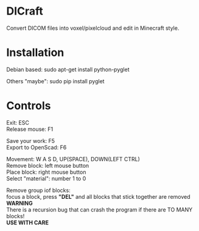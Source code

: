 # DICraft

Convert DICOM files into voxel/pixelcloud and edit in Minecraft style.


# Installation

Debian based:
    sudo apt-get install python-pyglet

Others "maybe":
    sudo pip install pyglet


# Controls

Exit: ESC  
Release mouse: F1

Save your work: F5  
Export to OpenScad: F6 

Movement: W A S D, UP(SPACE), DOWN(LEFT CTRL)  
Remove block: left mouse button  
Place block: right mouse button  
Select "material": number 1 to 0

Remove group iof blocks:  
focus a block, press **"DEL"** and all blocks that stick together are removed  
**WARNING**  
There is a recursion bug that can crash the program if there are TO MANY blocks!  
**USE WITH CARE** 



